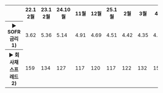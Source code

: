 <table><tbody><tr><td></td><th>22.1 2월</th><th>23.1 2월</th><th>24.10월</th><th>11월</th><th>12월</th><th>25.1월</th><th>2월</th><th>3월</th><th>4월</th></tr><tr><th>► SOFR 금리 1)</th><td>3.62</td><td>5.36</td><td>5.14</td><td>4.91</td><td>4.69</td><td>4.51</td><td>4.42</td><td>4.35</td><td>4.36</td></tr><tr><th>► 회사채스프레드 2)</th><td>159</td><td>134</td><td>127</td><td>117</td><td>120</td><td>117</td><td>122</td><td>132</td><td>153</td></tr></tbody></table>